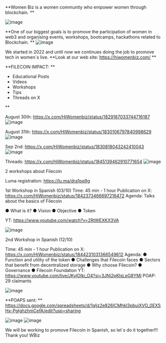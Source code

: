 
**Women Biz is a women community who empower women through blockchain. 
**

![image](https://github.com/user-attachments/assets/8c1f4ff8-3a93-4f37-8184-b4f68a3ffcd8)

**One of our biggest goals is to promove the participation of women in web3 and organising events, workshops, bootcamps, hackathons related to Blockchain. 
**
![image](https://github.com/user-attachments/assets/d13148f0-1f3d-4549-9e9d-bcac32d409bf)

We started in 2022 and until now we continues doing the job to promove tech in women´s live. 
**Look at our web site: https://hiwomenbiz.com/ 
**

**FILECOIN IMPACT: 
**

* Educational Posts
* Videos
* Workshops
* Tips
* Threads on X

**

August 30th: https://x.com/HiWomenbiz/status/1829187033744716187
![image](https://github.com/user-attachments/assets/20187a1d-2db3-4dd8-b5ce-93a5facd12cb)

August 31th: https://x.com/HiWomenbiz/status/1830106797840998629 
![image](https://github.com/user-attachments/assets/35cfc7e8-d02b-4142-ac50-86e537895e90)


Sep 2nd: https://x.com/HiWomenbiz/status/1830818043242410043 
![image](https://github.com/user-attachments/assets/bcff9150-4240-4f83-829a-01a8a9f1fa07)

Threads: https://x.com/HiWomenbiz/status/1845139462910771654 
 ![image](https://github.com/user-attachments/assets/412b7130-959a-4a28-9e40-17d9298e5279)


2 workshops about Filecoin

Luma registration: https://lu.ma/dra1pq9g

1st Workshop in Spanish (03/10)
Time: 45 min - 1 hour
Publication on X:
https://x.com/HiWomenbiz/status/1842373466697216472
Agenda: Talks about the basics of Filecoin

● What is it?
● Vision
● Objective
● Token

YT: https://www.youtube.com/watch?v=2RtWEXKX3VA


![image](https://github.com/user-attachments/assets/e2a75db7-8b40-4648-aee8-f964332426a8)




2nd Workshop in Spanish (12/10)

Time: 45 min - 1 hour
Publication on X:
https://x.com/HiWomenbiz/status/1844231031366549612
Agenda:
● Function and utility of the token
● Challenges that Filecoin faces
● Sectors that benefit from decentralized storage
● Why choose Filecoin?
● Governance
● Filecoin Foundation
YT: https://www.youtube.com/live/JKylOIki_O4?si=3JNj2pKlsLeG8YMI
POAP: 29 claimants

![image](https://github.com/user-attachments/assets/9f2ec5e4-561c-47a0-bd1b-1cf685360d8b)

**POAPS sent: 
** 
https://docs.google.com/spreadsheets/d/1gljz2e826ICMhkl3pbuiXVO_0EXSHx-PgIghzhmCefA/edit?usp=sharing

![image](https://github.com/user-attachments/assets/47a448ab-8ffc-4cf7-b800-d27ff5ae186f)
![image](https://github.com/user-attachments/assets/184dcd29-a656-49a6-88e0-b4d11357fc71)


We will be working to promove Filecoin in Spanish, so let´s do it together!!!
Thank you! 
WBiz



